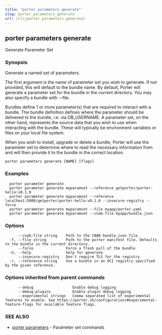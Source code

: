 ```yaml
---
title: "porter parameters generate"
slug: porter_parameters_generate
url: /cli/porter_parameters_generate/
---
```

## porter parameters generate

Generate Parameter Set

### Synopsis

Generate a named set of parameters.

The first argument is the name of parameter set you wish to generate. If not
provided, this will default to the bundle name. By default, Porter will
generate a parameter set for the bundle in the current directory. You may also
specify a bundle with --file.

Bundles define 1 or more parameter(s) that are required to interact with a
bundle. The bundle definition defines where the parameter should be delivered
to the bundle, i.e. via DB_USERNAME. A parameter set, on the other hand,
represents the source data that you wish to use when interacting with the
bundle. These will typically be environment variables or files on your local
file system.

When you wish to install, upgrade or delete a bundle, Porter will use the
parameter set to determine where to read the necessary information from and
will then provide it to the bundle in the correct location. 

```
porter parameters generate [NAME] [flags]
```

### Examples

```
  porter parameter generate
  porter parameter generate myparamset --reference getporter/porter-hello:v0.1.0
  porter parameter generate myparamset --reference localhost:5000/getporter/porter-hello:v0.1.0 --insecure-registry --force
  porter parameter generate myparamset --file myapp/porter.yaml
  porter parameter generate myparamset --cnab-file myapp/bundle.json

```

### Options

```
      --cnab-file string    Path to the CNAB bundle.json file.
  -f, --file string         Path to the porter manifest file. Defaults to the bundle in the current directory.
      --force               Force a fresh pull of the bundle
  -h, --help                help for generate
      --insecure-registry   Don't require TLS for the registry
  -r, --reference string    Use a bundle in an OCI registry specified by the given reference.
```

### Options inherited from parent commands

```
      --debug                  Enable debug logging
      --debug-plugins          Enable plugin debug logging
      --experimental strings   Comma separated list of experimental features to enable. See https://porter.sh/configuration/#experimental-feature-flags for available feature flags.
```

### SEE ALSO

* [porter parameters](/cli/porter_parameters/)	 - Parameter set commands

